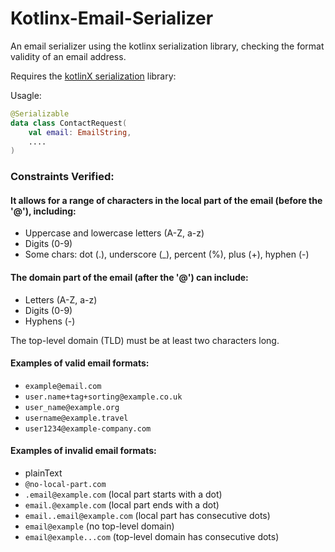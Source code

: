 # Kotlinx-Email-Serializer
An email serializer using the kotlinx serialization library, checking the format validity of an email address.

Requires the [kotlinX serialization](https://github.com/Kotlin/kotlinx.serialization) library:

Usagle:

```kotlin
@Serializable
data class ContactRequest(
    val email: EmailString,
    ....
)

```

### Constraints Verified:

#### It allows for a range of characters in the local part of the email (before the '@'), including:
* Uppercase and lowercase letters (A-Z, a-z)
* Digits (0-9)
* Some chars: dot (.), underscore (_), percent (%), plus (+), hyphen (-)
     
#### The domain part of the email (after the '@') can include:
* Letters (A-Z, a-z)
* Digits (0-9)
* Hyphens (-)

The top-level domain (TLD) must be at least two characters long.

#### Examples of valid email formats:
* `example@email.com`
* `user.name+tag+sorting@example.co.uk`
* `user_name@example.org`
* `username@example.travel`
* `user1234@example-company.com`

#### Examples of invalid email formats:
* plainText
* `@no-local-part.com`
* `.email@example.com` (local part starts with a dot)
* `email.@example.com` (local part ends with a dot)
* `email..email@example.com` (local part has consecutive dots)
* `email@example` (no top-level domain)
* `email@example...com` (top-level domain has consecutive dots)
